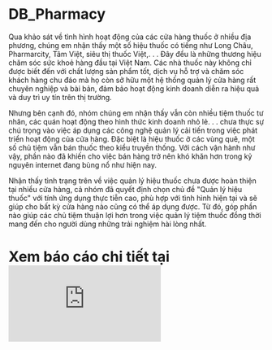 # DB_Pharmacy
Qua khảo sát về tình hình hoạt động của các cửa hàng thuốc ở nhiều địa phương,
chúng em nhận thấy một số hiệu thuốc có tiếng như Long Châu, Pharmarcity,
Tâm Việt, siêu thị thuốc Việt,. . . Đây đều là những thương hiệu chăm sóc sức
khoẻ hàng đầu tại Việt Nam. Các nhà thuốc này không chỉ được biết đến với chất
lượng sản phẩm tốt, dịch vụ hỗ trợ và chăm sóc khách hàng chu đáo mà họ còn sở
hữu một hệ thống quản lý cửa hàng rất chuyên nghiệp và bài bản, đảm bảo hoạt
động kinh doanh diễn ra hiệu quả và duy trì uy tín trên thị trường.

Nhưng bên cạnh đó, nhóm chúng em nhận thấy vẫn còn nhiều tiệm thuốc tư nhân,
các quán hoạt động theo hình thức kinh doanh nhỏ lẻ. . . chưa thực sự chú trọng
vào việc áp dụng các công nghệ quản lý cải tiến trong việc phát triển hoạt động
của cửa hàng. Đặc biệt là hiệu thuốc ở các vùng quê, một số chủ tiệm vẫn bán
thuốc theo kiểu truyền thống. Với cách vận hành như vậy, phần nào đã khiến cho
việc bán hàng trở nên khó khăn hơn trong kỷ nguyên internet đang bùng nổ như
hiện nay.

Nhận thấy tình trạng trên về việc quản lý hiệu thuốc chưa được hoàn thiện tại
nhiều cửa hàng, cả nhóm đã quyết định chọn chủ đề "Quản lý hiệu thuốc" với
tính ứng dụng thực tiễn cao, phù hợp với tình hình hiện tại và sẽ giúp cho bất kỳ
cửa hàng nào cũng có thể áp dụng được. Từ đó, góp phần nào giúp các chủ tiệm
thuận lợi hơn trong việc quản lý tiệm thuốc đồng thời mang đến cho người dùng
những trải nghiệm hài lòng nhất.

# Xem báo cáo chi tiết tại ![afb](https://github.com/huyvu15/DB_Pharmacy/blob/main/b%C3%A1o%20c%C3%A1o.pdf)